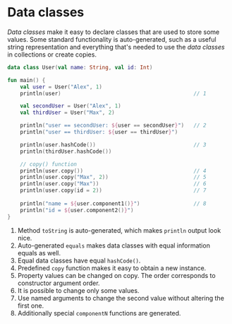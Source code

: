 # Data classes

_Data classes_ make it easy to declare classes that are used to store some values.
Some standard functionality is auto-generated, such as a useful string representation and everything that's needed to use the _data classes_ in collections or create copies.

<div class="language-kotlin" theme="idea" data-min-compiler-version="1.3">

```kotlin
data class User(val name: String, val id: Int)

fun main() {
    val user = User("Alex", 1)
    println(user)                                          // 1

    val secondUser = User("Alex", 1)
    val thirdUser = User("Max", 2)

    println("user == secondUser: ${user == secondUser}")   // 2
    println("user == thirdUser: ${user == thirdUser}")

    println(user.hashCode())                               // 3
    println(thirdUser.hashCode())

    // copy() function
    println(user.copy())                                   // 4
    println(user.copy("Max", 2))                           // 5
    println(user.copy("Max"))                              // 6
    println(user.copy(id = 2))                             // 7
    
    println("name = ${user.component1()}")                 // 8
    println("id = ${user.component2()}")
}
```

</div>

1. Method `toString` is auto-generated, which makes `println` output look nice.
2. Auto-generated `equals` makes data classes with equal information equals as well.
3. Equal data classes have equal `hashCode()`.
4. Predefined `copy` function makes it easy to obtain a new instance.
5. Property values can be changed on copy. The order corresponds to constructor argument order.
6. It is possible to change only some values.
7. Use named arguments to change the second value without altering the first one.
8. Additionally special `componentN` functions are generated.
